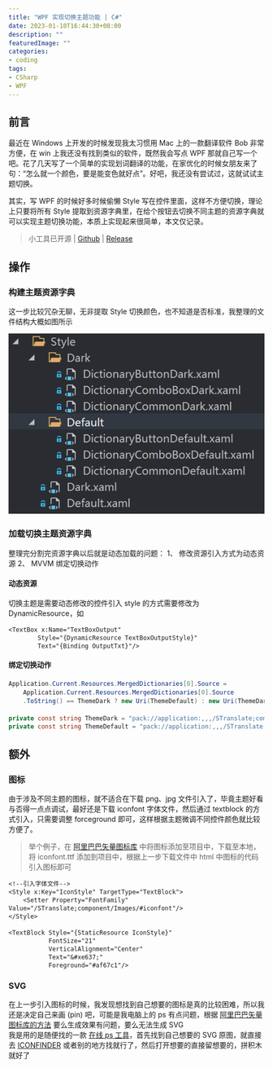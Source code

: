 ```yaml
---
title: "WPF 实现切换主题功能 | C#"
date: 2023-01-10T16:44:30+08:00
description: ""
featuredImage: ""
categories:
- coding
tags:
- CSharp
- WPF
---
```


## 前言

最近在 Windows 上开发的时候发现我太习惯用 Mac 上的一款翻译软件 Bob 非常方便，在 win 上我还没有找到类似的软件，既然我会写点 WPF 那就自己写一个吧。花了几天写了一个简单的实现划词翻译的功能，在家优化的时候女朋友来了句：“怎么就一个颜色，要是能变色就好点”。好吧，我还没有尝试过，这就试试主题切换。

其实，写 WPF 的时候好多时候偷懒 Style 写在控件里面，这样不方便切换，理论上只要将所有 Style 提取到资源字典里，在给个按钮去切换不同主题的资源字典就可以实现主题切换功能，本质上实现起来很简单，本文仅记录。

> 小工具已开源 | [Github](https://github.com/ZGGSONG/STranslate) | [Release](https://github.com/ZGGSONG/STranslate/releases/)

## 操作

### 构建主题资源字典

这一步比较冗杂无聊，无非提取 Style 切换颜色，也不知道是否标准，我整理的文件结构大概如图所示

![resourceDictionary.png](./resourceDictionary.png)

### 加载切换主题资源字典

整理完分割完资源字典以后就是动态加载的问题：
1、 修改资源引入方式为动态资源
2、 MVVM 绑定切换动作

#### 动态资源

切换主题是需要动态修改的控件引入 style 的方式需要修改为 DynamicResource，如

```XAML
<TextBox x:Name="TextBoxOutput"
		Style="{DynamicResource TextBoxOutputStyle}"
		Text="{Binding OutputTxt}"/>
```

#### 绑定切换动作

```C#
Application.Current.Resources.MergedDictionaries[0].Source =
	Application.Current.Resources.MergedDictionaries[0].Source
	.ToString() == ThemeDark ? new Uri(ThemeDefault) : new Uri(ThemeDark);

private const string ThemeDark = "pack://application:,,,/STranslate;component/Style/Dark.xaml";
private const string ThemeDefault = "pack://application:,,,/STranslate;component/Style/Default.xaml";
```

## 额外

### 图标

由于涉及不同主题的图标，就不适合在下载 png、jpg 文件引入了，毕竟主题好看与否得一点点调试，最好还是下载 iconfont 字体文件，然后通过 textblock 的方式引入，只需要调整 forceground 即可，这样根据主题微调不同控件颜色就比较方便了。

> 举个例子，在 [阿里巴巴矢量图标库](https://www.iconfont.cn/) 中将图标添加至项目中，下载至本地，将 iconfont.ttf 添加到项目中，根据上一步下载文件中 html 中图标的代码引入图标即可

```XAML
<!--引入字体文件-->
<Style x:Key="IconStyle" TargetType="TextBlock">
	<Setter Property="FontFamily" Value="/STranslate;component/Images/#iconfont"/>
</Style>

<TextBlock Style="{StaticResource IconStyle}"
		   FontSize="21"
		   VerticalAlignment="Center"
		   Text="&#xe637;"
		   Foreground="#af67c1"/>
```

### SVG

在上一步引入图标的时候，我发现想找到自己想要的图标是真的比较困难，所以我还是决定自己来画 (pin) 吧，可能是我电脑上的 ps 有点问题，根据 [阿里巴巴矢量图标库的方法](https://www.iconfont.cn/help/detail) 要么生成效果有问题，要么无法生成 SVG   
我是用的是随便找的一款 [在线 ps 工具](https://www.tuyitu.com/ps/sources/)，首先找到自己想要的 SVG 原图，就直接去 [ICONFINDER](https://www.iconfinder.com/) 或者别的地方找就行了，然后打开想要的直接留想要的，拼积木就好了
